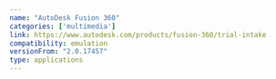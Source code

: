 ```yaml
---
name: "AutoDesk Fusion 360"
categories: ['multimedia']
link: https://www.autodesk.com/products/fusion-360/trial-intake
compatibility: emulation
versionFrom: "2.0.17457"
type: applications
---
```


